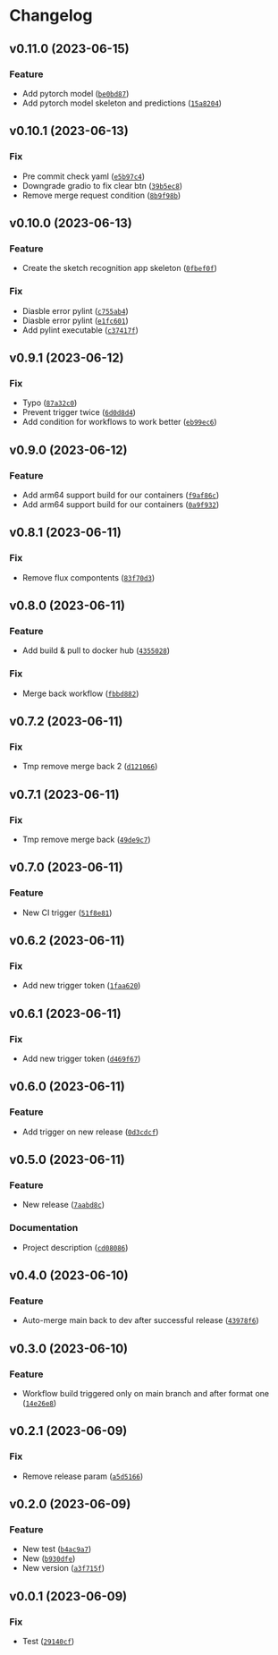 # Changelog

<!--next-version-placeholder-->

## v0.11.0 (2023-06-15)

### Feature

* Add pytorch model ([`be0bd87`](https://github.com/Nelsi11120/tinta/commit/be0bd87048e3f8e5bdc61527230c8032eeb85593))
* Add pytorch model skeleton and predictions ([`15a8204`](https://github.com/Nelsi11120/tinta/commit/15a8204b3ce1405bd45db493ef2cc7481c67353b))

## v0.10.1 (2023-06-13)

### Fix

* Pre commit check yaml ([`e5b97c4`](https://github.com/Nelsi11120/tinta/commit/e5b97c47b4fe6b44284000d53ab12ae0690e84e4))
* Downgrade gradio to fix clear btn ([`39b5ec8`](https://github.com/Nelsi11120/tinta/commit/39b5ec871d900439df0c0736a1799e81f1b627e2))
* Remove merge request condition ([`8b9f98b`](https://github.com/Nelsi11120/tinta/commit/8b9f98bf05885163adbb1ee94fc447367fdfbdf9))

## v0.10.0 (2023-06-13)

### Feature

* Create the sketch recognition app skeleton ([`0fbef0f`](https://github.com/Nelsi11120/tinta/commit/0fbef0f04cb18aead1488f479885c14575d51912))

### Fix

* Diasble error pylint ([`c755ab4`](https://github.com/Nelsi11120/tinta/commit/c755ab4e1cb80d7a3c64a26556e1b01d137bf91c))
* Diasble error pylint ([`e1fc601`](https://github.com/Nelsi11120/tinta/commit/e1fc60190ed72c9064999d828cdb511a5803f8c7))
* Add pylint executable ([`c37417f`](https://github.com/Nelsi11120/tinta/commit/c37417f84915f5823ab3c036f0478321f66fee50))

## v0.9.1 (2023-06-12)

### Fix

* Typo ([`87a32c0`](https://github.com/Nelsi11120/tinta/commit/87a32c07d6018aa4fecca029e40161d0437a75f9))
* Prevent trigger twice ([`6d0d8d4`](https://github.com/Nelsi11120/tinta/commit/6d0d8d46cf451466d809bff51b571e865d2678ad))
* Add condition for workflows to work better ([`eb99ec6`](https://github.com/Nelsi11120/tinta/commit/eb99ec6563afce1aabc8ed02a8a95085127df69c))

## v0.9.0 (2023-06-12)

### Feature

* Add arm64 support build for our containers ([`f9af86c`](https://github.com/Nelsi11120/tinta/commit/f9af86c546c8927ac47147f2ff69e8b06df286ed))
* Add arm64 support build for our containers ([`0a9f932`](https://github.com/Nelsi11120/tinta/commit/0a9f932eb009c887a97c0a7c40010d3ef0eca88b))

## v0.8.1 (2023-06-11)

### Fix

* Remove flux compontents ([`83f70d3`](https://github.com/Nelsi11120/tinta/commit/83f70d327de30b35d3274fd90ee895d27f8edb02))

## v0.8.0 (2023-06-11)

### Feature

* Add build & pull to docker hub ([`4355028`](https://github.com/Nelsi11120/tinta/commit/435502846bcfc4dbc9b360c4727670d099ea12a3))

### Fix

* Merge back workflow ([`fbbd882`](https://github.com/Nelsi11120/tinta/commit/fbbd882374c359c375567589a645a14ce5a45cd2))

## v0.7.2 (2023-06-11)

### Fix

* Tmp remove merge back 2 ([`d121066`](https://github.com/Nelsi11120/tinta/commit/d12106603fad8334607ed0fc0673d669a09bc2ff))

## v0.7.1 (2023-06-11)

### Fix

* Tmp remove merge back ([`49de9c7`](https://github.com/Nelsi11120/tinta/commit/49de9c70498b0cf6857a2269e5dfb3acc576001c))

## v0.7.0 (2023-06-11)

### Feature

* New CI trigger ([`51f8e81`](https://github.com/Nelsi11120/tinta/commit/51f8e81a2c85178c7f8bc313c07f238098b90110))

## v0.6.2 (2023-06-11)

### Fix

* Add new trigger token ([`1faa620`](https://github.com/Nelsi11120/tinta/commit/1faa620472fc694e0da5aa61d30e1d565b0729cc))

## v0.6.1 (2023-06-11)

### Fix

* Add new trigger token ([`d469f67`](https://github.com/Nelsi11120/tinta/commit/d469f6782f836ec0c3a85a1b2447cc5b6ac5d1d9))

## v0.6.0 (2023-06-11)

### Feature

* Add trigger on new release ([`0d3cdcf`](https://github.com/Nelsi11120/tinta/commit/0d3cdcfee06eb11ce24887f807bf3e77b564ce5c))

## v0.5.0 (2023-06-11)

### Feature

* New release ([`7aabd8c`](https://github.com/Nelsi11120/tinta/commit/7aabd8c7ebf0dd59f2c811f8e59c0db59fa6d8af))

### Documentation

* Project description ([`cd08086`](https://github.com/Nelsi11120/tinta/commit/cd08086d642b46f33d243e1b280718d21f0b7a2c))

## v0.4.0 (2023-06-10)

### Feature

* Auto-merge main back to dev after successful release ([`43978f6`](https://github.com/Nelsi11120/tinta/commit/43978f687168f97e927b0c5bdf1ac315b03a5dad))

## v0.3.0 (2023-06-10)

### Feature

* Workflow build triggered only on main branch and after format one ([`14e26e8`](https://github.com/Nelsi11120/tinta/commit/14e26e814df1e9bbffb17c31bb18abc104b0e926))

## v0.2.1 (2023-06-09)

### Fix

* Remove release param ([`a5d5166`](https://github.com/Nelsi11120/tinta/commit/a5d5166ca0f33b2483f4a7ffa56771895ff7c49d))

## v0.2.0 (2023-06-09)

### Feature

* New test ([`b4ac9a7`](https://github.com/Nelsi11120/tinta/commit/b4ac9a748ba1c15c8f148b60a378f696b8a6d125))
* New ([`b930dfe`](https://github.com/Nelsi11120/tinta/commit/b930dfee8a15c778bd02742b810bfe5cf1c59130))
* New version ([`a3f715f`](https://github.com/Nelsi11120/tinta/commit/a3f715f95ab083a05eaa3f8dc11ea2e532e3def2))

## v0.0.1 (2023-06-09)

### Fix

* Test ([`29140cf`](https://github.com/Nelsi11120/tinta/commit/29140cf42587e1274f7010a95f78211f7bc297f5))
